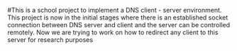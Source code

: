 #This is a school project to implement a DNS client - server environment. This project is now in the initial stages where there is an established socket connection between DNS server and client and the server can be controlled remotely. Now we are trying to work on how to redirect any client to this server for research purposes
